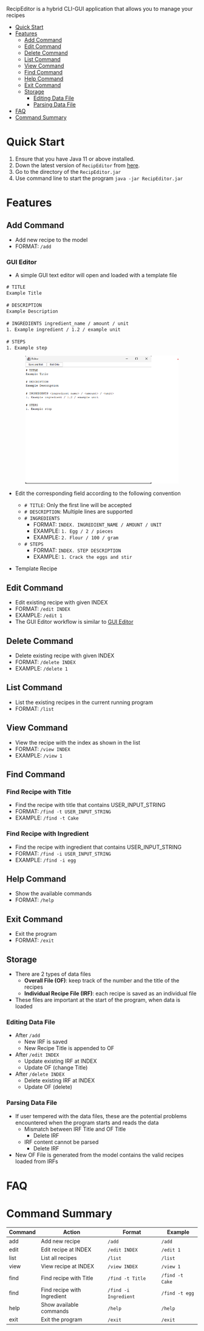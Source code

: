 
RecipEditor is a hybrid CLI-GUI application that allows you to manage your recipes 



- [Quick Start](#quick-start)
- [Features](#features)
    - [Add Command](#add-command)
    - [Edit Command](#edit-command)
    - [Delete Command](#delete-command)
    - [List Command](#list-command)
    - [View Command](#view-command)
    - [Find Command](#find-command)
    - [Help Command](#help-command)
    - [Exit Command](#exit-command)
    - [Storage](#storage)
      - [Editing Data File](#editing-data-file)
      - [Parsing Data File](#parsing-data-file)
- [FAQ](#faq)
- [Command Summary](#command-summary)

# Quick Start
1. Ensure that you have Java 11 or above installed.
2. Down the latest version of `RecipEditor` from [here]([https://github.com/AY2223S1-CS2113-T18-2/tp/releases]).
3. Go to the directory of the `RecipEditor.jar`
4. Use command line to start the program `java -jar RecipEditor.jar`

# Features 
## Add Command
- Add new recipe to the model
- FORMAT: `/add`
### GUI Editor
- A simple GUI text editor will open and loaded with a template file
```
# TITLE 
Example Title 

# DESCRIPTION
Example Description

# INGREDIENTS ingredient_name / amount / unit
1. Example ingredient / 1.2 / example unit 

# STEPS 
1. Example step 
```

<p align="center" width="100%">
  <img width="80%" src="images/TextEditorWithTemplate.png"/>
</p>

- Edit the corresponding field according to the following convention
  - `# TITLE`: Only the first line will be accepted
  - `# DESCRIPTION`: Multiple lines are supported
  - `# INGREDIENTS`
    - FORMAT: `INDEX. INGREDIENT_NAME / AMOUNT / UNIT`
    - EXAMPLE: `1. Egg / 2 / pieces`
    - EXAMPLE: `2. Flour / 100 / gram`
  - `# STEPS`
    - FORMAT: `INDEX. STEP DESCRIPTION`
    - EXAMPLE: `1. Crack the eggs and stir`

- Template Recipe
## Edit Command
- Edit existing recipe with given INDEX
- FORMAT: `/edit INDEX`
- EXAMPLE: `/edit 1`
- The GUI Editor workflow is similar to [GUI Editor](#gui-editor)
## Delete Command
- Delete existing recipe with given INDEX 
- FORMAT: `/delete INDEX`
- EXAMPLE: `/delete 1`
## List Command
- List the existing recipes in the current running program
- FORMAT: `/list`
## View Command
- View the recipe with the index as shown in the list
- FORMAT: `/view INDEX`
- EXAMPLE: `/view 1`
## Find Command
### Find Recipe with Title
- Find the recipe with title that contains USER_INPUT_STRING
- FORMAT: `/find -t USER_INPUT_STRING`
- EXAMPLE: `/find -t Cake`
### Find Recipe with Ingredient
- Find the recipe with ingredient that contains USER_INPUT_STRING
- FORMAT: `/find -i USER_INPUT_STRING`
- EXAMPLE: `/find -i egg`
## Help Command
- Show the available commands
- FORMAT: `/help`
## Exit Command
- Exit the program
- FORMAT: `/exit`
## Storage
- There are 2 types of data files
  - **Overall File (OF)**: keep track of the number and the title of the recipes
  - **Individual Recipe File (IRF)**: each recipe is saved as an individual file
- These files are important at the start of the program, when data is loaded
### Editing Data File
- After `/add`
  - New IRF is saved
  - New Recipe Title is appended to OF
- After `/edit INDEX`
  - Update existing IRF at INDEX
  - Update OF (change Title)
- After `/delete INDEX`
  - Delete existing IRF at INDEX
  - Update OF (delete)
### Parsing Data File
- If user tempered with the data files, these are the potential problems encountered when the program starts and reads the data
  - Mismatch between IRF Title and OF Title
    - Delete IRF
  - IRF content cannot be parsed
    - Delete IRF
- New OF File is generated from the model contains the valid recipes loaded from IRFs

  

# FAQ

# Command Summary
| Command | Action                      | Format                | Example         |
|---------|-----------------------------|-----------------------|-----------------|
| add     | Add new recipe              | `/add`                | `/add`          |
| edit    | Edit recipe at INDEX        | `/edit INDEX`         | `/edit 1`       |
| list    | List all recipes            | `/list`               | `/list`         |
| view    | View recipe at INDEX        | `/view INDEX`         | `/view 1`       |
| find    | Find recipe with Title      | `/find -t Title`      | `/find -t Cake` |
| find    | Find recipe with Ingredient | `/find -i Ingredient` | `/find -t egg`  |
| help    | Show available commands     | `/help`               | `/help`         |
| exit    | Exit the program            | `/exit`               | `/exit`         |
